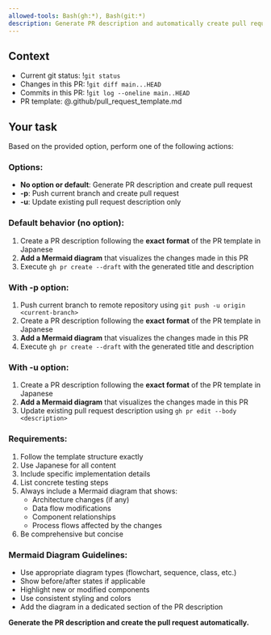 ```yaml
---
allowed-tools: Bash(gh:*), Bash(git:*)
description: Generate PR description and automatically create pull request on GitHub
---
```


## Context

- Current git status: !`git status`
- Changes in this PR: !`git diff main...HEAD`
- Commits in this PR: !`git log --oneline main..HEAD`
- PR template: @.github/pull_request_template.md

## Your task

Based on the provided option, perform one of the following actions:

### Options:

- **No option or default**: Generate PR description and create pull request
- **-p**: Push current branch and create pull request
- **-u**: Update existing pull request description only

### Default behavior (no option):

1. Create a PR description following the **exact format** of the PR template in Japanese
2. **Add a Mermaid diagram** that visualizes the changes made in this PR
3. Execute `gh pr create --draft` with the generated title and description

### With -p option:

1. Push current branch to remote repository using `git push -u origin <current-branch>`
2. Create a PR description following the **exact format** of the PR template in Japanese
3. **Add a Mermaid diagram** that visualizes the changes made in this PR
4. Execute `gh pr create --draft` with the generated title and description

### With -u option:

1. Create a PR description following the **exact format** of the PR template in Japanese
2. **Add a Mermaid diagram** that visualizes the changes made in this PR
3. Update existing pull request description using `gh pr edit --body <description>`

### Requirements:

1. Follow the template structure exactly
2. Use Japanese for all content
3. Include specific implementation details
4. List concrete testing steps
5. Always include a Mermaid diagram that shows:
   - Architecture changes (if any)
   - Data flow modifications
   - Component relationships
   - Process flows affected by the changes
6. Be comprehensive but concise

### Mermaid Diagram Guidelines:

- Use appropriate diagram types (flowchart, sequence, class, etc.)
- Show before/after states if applicable
- Highlight new or modified components
- Use consistent styling and colors
- Add the diagram in a dedicated section of the PR description

**Generate the PR description and create the pull request automatically.**
